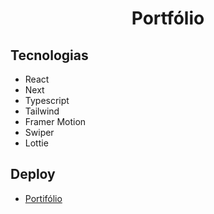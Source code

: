 <h1 align="center">Portfólio</>

## Tecnologias
* React
* Next
* Typescript
* Tailwind
* Framer Motion
* Swiper
* Lottie

## Deploy

* [Portifólio](https://portfolio-cleciosousa00.vercel.app/)



